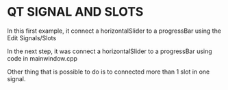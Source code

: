# QT SIGNAL AND SLOTS

In this first example, it connect a horizontalSlider to a progressBar using the Edit Signals/Slots 

In the next step, it was connect a horizontalSlider to a progressBar using code in mainwindow.cpp

Other thing that is possible to do is to connected more than 1 slot in one signal. 
 
